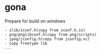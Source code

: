 # gona

Prepare for build on windows

    - zlib/zconf.h(copy from zconf.h.in) 
    - png/pnglibconf.h(copy from png/scripts) 
    - jpeg/jconfig.h(copy from jconfig.vc) 
    - copy freetype lib 
    ...
 
